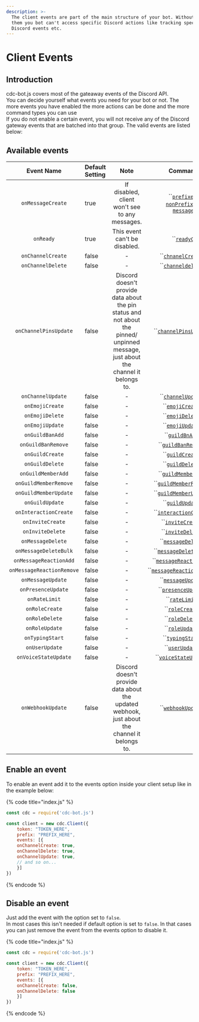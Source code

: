 ```yaml
---
description: >-
  The client events are part of the main structure of your bot. Without enabling
  them you bot can't access specific Discord actions like tracking special
  Discord events etc.
---
```


# Client Events

## Introduction

cdc-bot.js covers most of the gateaway events of the Discord API.  
You can decide yourself what events you need for your bot or not. The more events you have enabled the more actions can be done and the more command types you can use  
If you do not enable a certain event, you will not receive any of the Discord gateway events that are batched into that group. The valid events are listed below:

## Available events

| Event Name | Default Setting | Note | Command Types: |
| :---: | :--- | :---: | :---: |
| `onMessageCreate` | true | If disabled, client won't see to any messages. | \`\`[`prefixedCommand`](../command-types/prefixedcommand.md), [`nonPrefixedCommand`](../command-types/nonprefixedcommand.md), [`messageCommand`](../command-types/messagecommand.md) |
| `onReady` | true | This event can't be disabled. | \`\`[`readyCommand`](../command-types/readycommand.md)\`\` |
| `onChannelCreate` | false | - | \`\`[`chnanelCreateCommand`](../command-types/channelcreatecommand.md)\`\` |
| `onChannelDelete` | false | - | \`\`[`channeldeleteCommand`](../command-types/channeldeletecommand.md)\`\` |
| `onChannelPinsUpdate` | false | Discord doesn't provide data about the pin status and not about the pinned/ unpinned message, just about the channel it belongs to. | \`\`[`channelPinsUpdateCommand`](../command-types/channelpinsupdatecommand.md)\`\` |
| `onChannelUpdate` | false | - | \`\`[`channelUpdateCommand`](../command-types/channelupdatecommand.md)\`\` |
| `onEmojiCreate` | false | - | \`\`[`emojiCreateCommand`](../command-types/emojicreatecommand.md)\`\` |
| `onEmojiDelete` | false | - | \`\`[`emojiDeleteComamnd`](../command-types/emojideletecommand.md)\`\` |
| `onEmojiUpdate` | false | - | \`\`[`emojiUpdateCommand`](../command-types/emojiupdatecommand.md)\`\` |
| `onGuildBanAdd` | false | - | \`\`[`guildBnAddCommand`](../command-types/guildbanaddcommand.md)\`\` |
| `onGuildBanRemove` | false | - | \`\`[`guildBanRemoveCommand`](../command-types/guildbanremovecommand.md)\`\` |
| `onGuildCreate` | false | - | \`\`[`guildCreateCommand`](../command-types/guildcreatecommand.md)\`\` |
| `onGuildDelete` | false | - | \`\`[`guildDeleteCommand`](../command-types/guilddeletecommand.md)\`\` |
| `onGuildMemberAdd` | false | - | \`\`[`guildMemberAddCommand`](../command-types/guildmemberaddcommand.md)\`\` |
| `onGuildMemberRemove` | false | - | \`\`[`guildMemberRemoveCommand`](../command-types/guildmemberremovecommand.md)\`\` |
| `onGuildMemberUpdate` | false | - | \`\`[`guildMemberUpdateCommand`](../command-types/guildmemberupdatecommand.md)\`\` |
| `onGuildUpdate` | false | - | \`\`[`guildUpdateCommand`](../command-types/guildupdatecommand.md)\`\` |
| `onInteractionCreate` | false | - | \`\`[`interactionCreateCommand`](../command-types/interactioncreatecommand.md)\`\` |
| `onInviteCreate` | false | - | \`\`[`inviteCreateCommand`](../command-types/invitecreatecommand.md)\`\` |
| `onInviteDelete` | false | - | \`\`[`inviteDeleteCommand`](../command-types/invitedeletecommand.md)\`\` |
| `onMessageDelete` | false | - | \`\`[`messageDeleteCommand`](../command-types/messagedeletecommand.md)\`\` |
| `onMessageDeleteBulk` | false | - | \`\`[`messageDeleteBulkCommand`](../command-types/messagedeletebulkcommand.md)\`\` |
| `onMessageReactionAdd` | false | - | \`\`[`messageReactionAddCommand`](../command-types/messagereactionaddcommand.md)\`\` |
| `onMessageReactionRemove` | false | - | \`\`[`messageReactionRemoveCommand`](../command-types/messagereactionremovecommand.md)\`\` |
| `onMessageUpdate` | false | - | \`\`[`messageUpdateCommand`](../command-types/messageupdatecommand.md)\`\` |
| `onPresenceUpdate` | false | - | \`\`[`presenceUpdateCommand`](../command-types/presenceupdatecommand.md)\`\` |
| `onRateLimit` | false | - | \`\`[`rateLimitCommand`](../command-types/ratelimitcommand.md)\`\` |
| `onRoleCreate` | false | - | \`\`[`roleCreateCommand`](../command-types/rolecreatecommand.md)\`\` |
| `onRoleDelete` | false | - | \`\`[`roleDeleteComamnd`](../command-types/roledeletecommand.md)\`\` |
| `onRoleUpdate` | false | - | \`\`[`roleUpdateCommand`](../command-types/roleupdatecommand.md)\`\` |
| `onTypingStart` | false | - | \`\`[`typingStartCommand`](../command-types/typingstartcommand.md)\`\` |
| `onUserUpdate` | false | - | \`\`[`userUpdateCommand`](../command-types/userupdatecommand.md)\`\` |
| `onVoiceStateUpdate` | false | - | \`\`[`voiceStateUpdateCommand`](../command-types/voicestateupdatecommand.md)\`\` |
| `onWebhookUpdate` | false | Discord doesn't provide data about the updated webhook, just about the channel it belongs to. | \`\`[`webhookUpdateCommand`](../command-types/webhookupdatecommand.md)\`\` |

## Enable an event

To enable an event add it to the events option inside your client setup like in the example below:

{% code title="index.js" %}
```javascript
const cdc = require('cdc-bot.js')

const client = new cdc.Client({
    token: "TOKEN_HERE",
    prefix: "PREFIX_HERE",
    events: [{
    onChannelCreate: true,
    onChannelDelete: true,
    onChannelUpdate: true,
    // and so on...
    }]
})
```
{% endcode %}

## Disable an event

Just add the event with the option set to `false`.  
In most cases this isn't needed if default option is set to `false`. In that cases you can just remove the event from the events option to disable it.

{% code title="index.js" %}
```javascript
const cdc = require('cdc-bot.js')

const client = new cdc.Client({
    token: "TOKEN_HERE",
    prefix: "PREFIX_HERE",
    events: [{
    onChannelCreate: false,
    onChannelDelete: false
    }]
})
```
{% endcode %}


